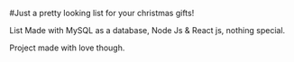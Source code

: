 #Just a pretty looking list for your christmas gifts!

List Made with MySQL as a database, Node Js & React js, nothing special.

Project made with love though.
